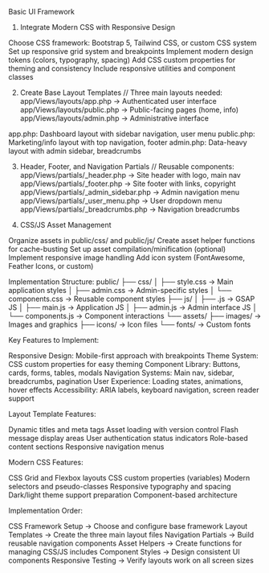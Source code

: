 Basic UI Framework
1. Integrate Modern CSS with Responsive Design

Choose CSS framework: Bootstrap 5, Tailwind CSS, or custom CSS system
Set up responsive grid system and breakpoints
Implement modern design tokens (colors, typography, spacing)
Add CSS custom properties for theming and consistency
Include responsive utilities and component classes

2. Create Base Layout Templates
// Three main layouts needed:
app/Views/layouts/app.php      → Authenticated user interface
app/Views/layouts/public.php   → Public-facing pages (home, info)
app/Views/layouts/admin.php    → Administrative interface

app.php: Dashboard layout with sidebar navigation, user menu
public.php: Marketing/info layout with top navigation, footer
admin.php: Data-heavy layout with admin sidebar, breadcrumbs

3. Header, Footer, and Navigation Partials
// Reusable components:
app/Views/partials/_header.php        → Site header with logo, main nav
app/Views/partials/_footer.php        → Site footer with links, copyright
app/Views/partials/_admin_sidebar.php → Admin navigation menu
app/Views/partials/_user_menu.php     → User dropdown menu
app/Views/partials/_breadcrumbs.php   → Navigation breadcrumbs

4. CSS/JS Asset Management

Organize assets in public/css/ and public/js/
Create asset helper functions for cache-busting
Set up asset compilation/minification (optional)
Implement responsive image handling
Add icon system (FontAwesome, Feather Icons, or custom)

Implementation Structure:
public/
├── css/
│   ├── style.css            → Main application styles
│   ├── admin.css            → Admin-specific styles
│   └── components.css       → Reusable component styles
├── js/
│   ├── .js 		    → GSAP JS
│   ├── main.js             → Application JS
│   ├── admin.js            → Admin interface JS
│   └── components.js       → Component interactions
└── assets/
    ├── images/             → Images and graphics
    ├── icons/              → Icon files
    └── fonts/              → Custom fonts

Key Features to Implement:

Responsive Design: Mobile-first approach with breakpoints
Theme System: CSS custom properties for easy theming
Component Library: Buttons, cards, forms, tables, modals
Navigation Systems: Main nav, sidebar, breadcrumbs, pagination
User Experience: Loading states, animations, hover effects
Accessibility: ARIA labels, keyboard navigation, screen reader support

Layout Template Features:

Dynamic titles and meta tags
Asset loading with version control
Flash message display areas
User authentication status indicators
Role-based content sections
Responsive navigation menus

Modern CSS Features:

CSS Grid and Flexbox layouts
CSS custom properties (variables)
Modern selectors and pseudo-classes
Responsive typography and spacing
Dark/light theme support preparation
Component-based architecture

Implementation Order:

CSS Framework Setup → Choose and configure base framework
Layout Templates → Create the three main layout files
Navigation Partials → Build reusable navigation components
Asset Helpers → Create functions for managing CSS/JS includes
Component Styles → Design consistent UI components
Responsive Testing → Verify layouts work on all screen sizes

